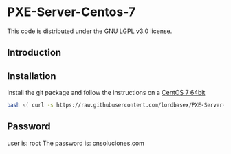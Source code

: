 # PXE-Server-Centos-7


This code is distributed under the GNU LGPL v3.0 license.

## Introduction


## Installation

Install the git package and follow the instructions on a [CentOS 7 64bit](http://centos.brisanet.com.br/7/isos/x86_64/CentOS-7-x86_64-Minimal-1511.iso)


```bash
bash <( curl -s https://raw.githubusercontent.com/lordbasex/PXE-Server-Centos-7/master/pxe-server_installer.sh )
```

## Password
user is: root
The password is: cnsoluciones.com
